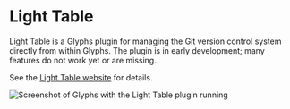# Light Table

Light Table is a Glyphs plugin for managing the Git version control system directly from within Glyphs.
The plugin is in early development; many features do not work yet or are missing.

See the [Light Table website](https://formkunft.com/light-table/) for details.

![Screenshot of Glyphs with the Light Table plugin running](https://formkunft.com/light-table/images/glyphs-light-table.light.webp)
